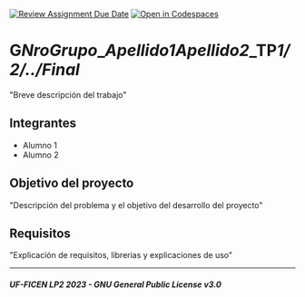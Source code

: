 [![Review Assignment Due Date](https://classroom.github.com/assets/deadline-readme-button-24ddc0f5d75046c5622901739e7c5dd533143b0c8e959d652212380cedb1ea36.svg)](https://classroom.github.com/a/LcojlfsQ)
[![Open in Codespaces](https://classroom.github.com/assets/launch-codespace-7f7980b617ed060a017424585567c406b6ee15c891e84e1186181d67ecf80aa0.svg)](https://classroom.github.com/open-in-codespaces?assignment_repo_id=12469573)
# G***NroGrupo***_***Apellido1******Apellido2***_TP***1/2/../Final***
  "Breve descripción del trabajo"

## Integrantes
- Alumno 1
- Alumno 2

## Objetivo del proyecto
"Descripción del problema y el objetivo del desarrollo del proyecto"

## Requisitos
"Explicación de requisitos, librerias y explicaciones de uso"

---
##### UF-FICEN LP2 2023 - GNU General Public License v3.0
